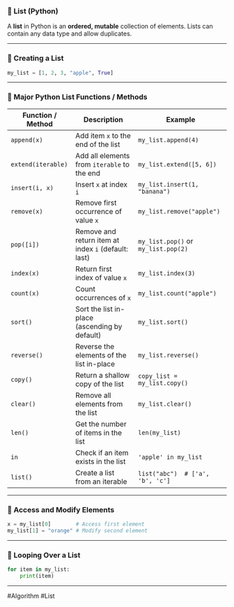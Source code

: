 ### 🔹 List (Python)

A **list** in Python is an **ordered, mutable** collection of elements. Lists can contain any data type and allow duplicates.

---

### 🔸 Creating a List

```python
my_list = [1, 2, 3, "apple", True]
```

---

### 🔹 Major Python List Functions / Methods

| Function / Method  | Description                                         | Example                             |
| ------------------ | --------------------------------------------------- | ----------------------------------- |
| `append(x)`        | Add item `x` to the end of the list                 | `my_list.append(4)`                 |
| `extend(iterable)` | Add all elements from `iterable` to the end         | `my_list.extend([5, 6])`            |
| `insert(i, x)`     | Insert `x` at index `i`                             | `my_list.insert(1, "banana")`       |
| `remove(x)`        | Remove first occurrence of value `x`                | `my_list.remove("apple")`           |
| `pop([i])`         | Remove and return item at index `i` (default: last) | `my_list.pop()` or `my_list.pop(2)` |
| `index(x)`         | Return first index of value `x`                     | `my_list.index(3)`                  |
| `count(x)`         | Count occurrences of `x`                            | `my_list.count("apple")`            |
| `sort()`           | Sort the list in-place (ascending by default)       | `my_list.sort()`                    |
| `reverse()`        | Reverse the elements of the list in-place           | `my_list.reverse()`                 |
| `copy()`           | Return a shallow copy of the list                   | `copy_list = my_list.copy()`        |
| `clear()`          | Remove all elements from the list                   | `my_list.clear()`                   |
| `len()`            | Get the number of items in the list                 | `len(my_list)`                      |
| `in`               | Check if an item exists in the list                 | `'apple' in my_list`                |
| `list()`           | Create a list from an iterable                      | `list("abc")  # ['a', 'b', 'c']`    |

---

### 🔸 Access and Modify Elements

```python
x = my_list[0]        # Access first element
my_list[1] = "orange" # Modify second element
```

---

### 🔸 Looping Over a List

```python
for item in my_list:
    print(item)
```

---

#Algorithm #List